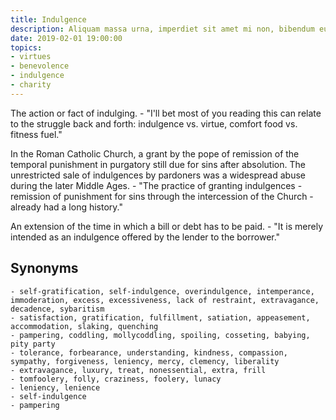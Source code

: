 ```yaml
---
title: Indulgence
description: Aliquam massa urna, imperdiet sit amet mi non, bibendum euismod est.
date: 2019-02-01 19:00:00
topics: 
- virtues
- benevolence
- indulgence
- charity
---
```


The action or fact of indulging.
	- "I'll bet most of you reading this can relate to the struggle back and forth: indulgence vs. virtue, comfort food vs. fitness fuel."

In the Roman Catholic Church, a grant by the pope of remission of the temporal punishment in purgatory still due for sins after absolution. The unrestricted sale of indulgences by pardoners was a widespread abuse during the later Middle Ages.
	- "The practice of granting indulgences - remission of punishment for sins through the intercession of the Church - already had a long history."

An extension of the time in which a bill or debt has to be paid.
	- "It is merely intended as an indulgence offered by the lender to the borrower."

## Synonyms
	- self-gratification, self-indulgence, overindulgence, intemperance, immoderation, excess, excessiveness, lack of restraint, extravagance, decadence, sybaritism
	- satisfaction, gratification, fulfillment, satiation, appeasement, accommodation, slaking, quenching
	- pampering, coddling, mollycoddling, spoiling, cosseting, babying, pity party
	- tolerance, forbearance, understanding, kindness, compassion, sympathy, forgiveness, leniency, mercy, clemency, liberality
	- extravagance, luxury, treat, nonessential, extra, frill
	- tomfoolery, folly, craziness, foolery, lunacy
	- leniency, lenience
	- self-indulgence
	- pampering

